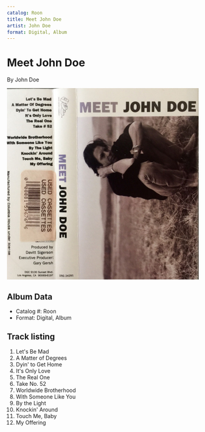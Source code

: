 ```yaml
---
catalog: Roon
title: Meet John Doe
artist: John Doe
format: Digital, Album
---
```


# Meet John Doe

By John Doe

![](../../assets/albumcovers/John_Doe-Meet_John_Doe.png)

## Album Data

- Catalog #: Roon
- Format: Digital, Album


## Track listing


1. Let's Be Mad
2. A Matter of Degrees
3. Dyin' to Get Home
4. It's Only Love
5. The Real One
6. Take No. 52
7. Worldwide Brotherhood
8. With Someone Like You
9. By the Light
10. Knockin' Around
11. Touch Me, Baby
12. My Offering

